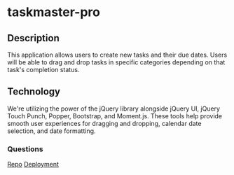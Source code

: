 # taskmaster-pro

## Description
This application allows users to create new tasks and their due dates. 
Users will be able to drag and drop tasks in specific categories depending on that task's completion status. 

## Technology
We're utilizing the power of the jQuery library alongside jQuery UI, jQuery Touch Punch, Popper, Bootstrap, and Moment.js. These tools help provide smooth user experiences for dragging and dropping, calendar date selection, and date formatting.

### Questions
[Repo](http://github.com/nicolalenee)
[Deployment](https://nicolalenee.github.io/taskmaster-pro/)